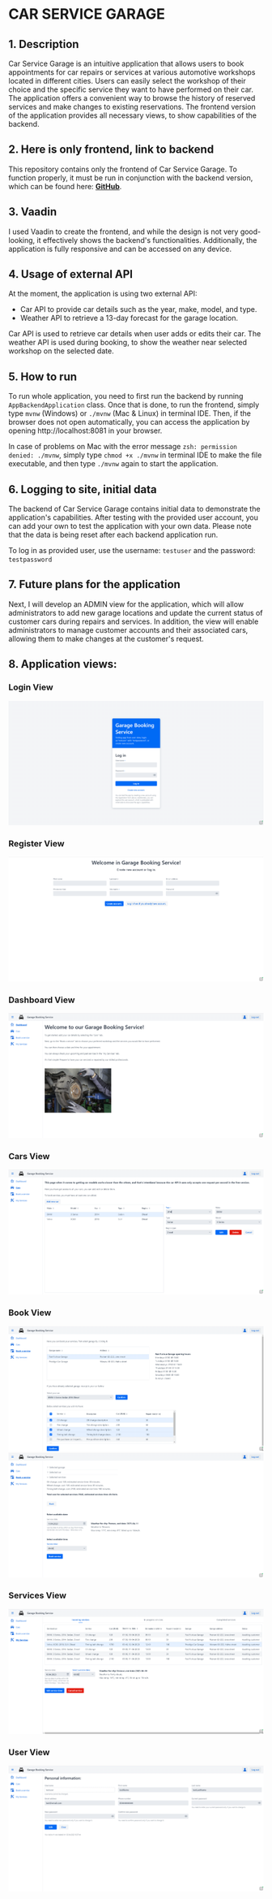 # CAR SERVICE GARAGE

## 1. Description

Car Service Garage is an intuitive application that allows users to book appointments for car repairs or services at various automotive workshops located in different cities. Users can easily select the workshop of their choice and the specific service they want to have performed on their car. The application offers a convenient way to browse the history of reserved services and make changes to existing reservations. The frontend version of the application provides all necessary views, to show capabilities of the backend.

## 2. Here is only frontend, link to backend

This repository contains only the frontend of Car Service Garage. To function properly, it must be run in conjunction with the backend version, which can be found here: [**GitHub**](https://github.com/viepovsky/Car-Service-Garage-Backend).

## 3. Vaadin

I used Vaadin to create the frontend, and while the design is not very good-looking, it effectively shows the backend's functionalities. Additionally, the application is fully responsive and can be accessed on any device.

## 4. Usage of external API

At the moment, the application is using two external API: 

- Car API to provide car details such as the year, make, model, and type.
- Weather API to retrieve a 13-day forecast for the garage location.

Car API is used to retrieve car details when user adds or edits their car. The weather API is used during booking, to show the weather near selected workshop on the selected date. 

## 5. How to run

To run whole application, you need to first run the backend by running `AppBackendApplication` class. Once that is done, to run the frontend, simply type `mvnw` (Windows) or `./mvnw` (Mac & Linux) in terminal IDE. Then, if the browser does not open automatically, you can access the application by opening http://localhost:8081 in your browser.

In case of problems on Mac with the error message `zsh: permission denied: ./mvnw`, simply type `chmod +x ./mvnw` in terminal IDE to make the file executable, and then type `./mvnw` again to start the application.

## 6. Logging to site, initial data

The backend of Car Service Garage contains initial data to demonstrate the application's capabilities. After testing with the provided user account, you can add your own to test the application with your own data. Please note that the data is being reset after each backend application run.

To log in as provided user, use the username: `testuser` and the password: `testpassword`

## 7. Future plans for the application

Next, I will develop an ADMIN view for the application, which will allow administrators to add new garage locations and update the current status of customer cars during repairs and services.
In addition, the view will enable administrators to manage customer accounts and their associated cars, allowing them to make changes at the customer's request.

## 8. Application views:

### Login View
![Login view screenshot](src/main/resources/screenshots/Login_View.png)

### Register View
![Register view screenshot](src/main/resources/screenshots/Register_View.png)

### Dashboard View
![Main/dashboard view screenshot](src/main/resources/screenshots/Main_View.png)

### Cars View
![Cars view screenshot](src/main/resources/screenshots/Cars_View.png)

### Book View
![Book view screenshot](src/main/resources/screenshots/Book_View.png)
![Book view 2nd screenshot](src/main/resources/screenshots/Book_View2.png)

### Services View
![Services view screenshot](src/main/resources/screenshots/Services_View.png)

### User View
![User view screenshot](src/main/resources/screenshots/User_View.png)